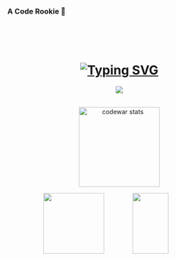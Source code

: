 ### A Code Rookie 👋
<br>
<br>
<br>
<h1 align="center">
  <a href="https://git.io/typing-svg">
    <img src="https://readme-typing-svg.herokuapp.com?center=true&Center=true&font=Fira+Code&size=36&pause=1000&color=300CF7&width=435&lines=LOVE+NEVER+EDNS" alt="Typing   SVG" />
  </a>
</h1>

<div align="center"> <img src="https://github-readme-streak-stats.herokuapp.com/?user=Lanbai-eleven&theme=tokyonight&include_all_commits=true" /> </div>
<br>
<div align="center">
   <p>
    <a href="https://www.codewars.com/users/Lanbai44">
      <img src="https://github.r2v.ch/codewars?user=Lanbai44&top_languages=true&theme=midnight_blue" height="180" width="60%" alt="codewar stats" />
    </a>
  </p>
</div>
<!-- GitHub数据统计 -->
<div align="center">
  <img height="137px" src="https://github-readme-stats-lanbai-eleven.vercel.app/api?username=Lanbai-eleven&count_private=true&hide_title=true&hide_border=true&show_icons=trueline_height=21&theme=tokyonight&include_all_commits=true" />
  <img height="137px" width="40%" src="https://github-readme-stats-lanbai-eleven.vercel.app/api/top-langs/?username=Lanbai-eleven&count_private=true&hide_title=true&hide_border=true&layout=compact&langs_count=6&theme=tokyonight&hide=Jupyter%20Notebook" />
</div>
<br>

<!-- [![Ashutosh's github activity graph](https://github-readme-activity-graph.cyclic.app/graph?username=Lanbai-eleven&theme=github)](https://github.com/ashutosh00710/github-readme-activity-graph) -->



